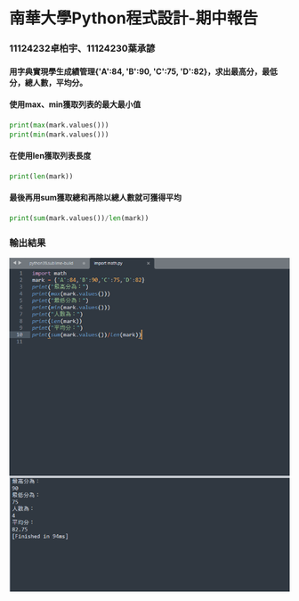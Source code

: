<tr>
<h1>南華大學Python程式設計-期中報告</h1>
<h3>11124232卓柏宇、11124230葉承諺</h3>
</tr>
<h4>用字典實現學生成績管理{'A':84, 'B':90, 'C':75, 'D':82}，求出最高分，最低分，總人數，平均分。</h4>

<h4>使用max、min獲取列表的最大最小值</h4>

```python
print(max(mark.values()))
print(min(mark.values()))
```
<h4>在使用len獲取列表長度</h4>

```python
print(len(mark))
```
<h4>最後再用sum獲取總和再除以總人數就可獲得平均</h4>

```python
print(sum(mark.values())/len(mark))
```

<h3>輸出結果</h3>

![image](https://github.com/qwertidy/report/blob/main/python.png)

